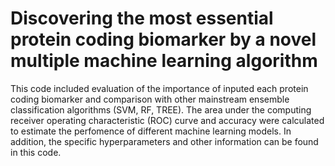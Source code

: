 # Discovering the most essential protein coding biomarker by a novel multiple machine learning algorithm
This code included evaluation of the importance of inputed each protein coding biomarker and comparison with other mainstream ensemble classification algorithms (SVM, RF, TREE). The area under the computing receiver operating characteristic (ROC) curve and accuracy were calculated to estimate the perfomence of different machine learning models. In addition, the specific hyperparameters and other information can be found in this code.
